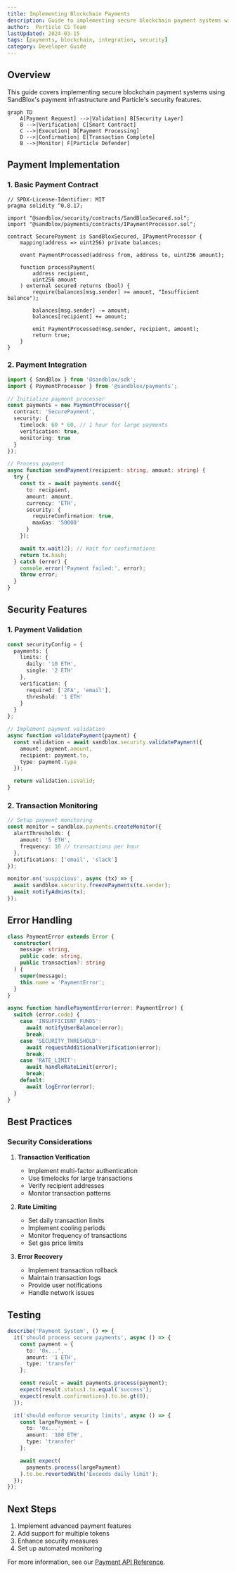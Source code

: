 ```yaml
---
title: Implementing Blockchain Payments
description: Guide to implementing secure blockchain payment systems with SandBlox
author:  Particle CS Team
lastUpdated: 2024-03-15
tags: [payments, blockchain, integration, security]
category: Developer Guide
---
```


## Overview

This guide covers implementing secure blockchain payment systems using SandBlox's payment infrastructure and Particle's security features.

```mermaid
graph TD
    A[Payment Request] -->|Validation| B[Security Layer]
    B -->|Verification| C[Smart Contract]
    C -->|Execution| D[Payment Processing]
    D -->|Confirmation| E[Transaction Complete]
    B -->|Monitor| F[Particle Defender]
```

## Payment Implementation

### 1. Basic Payment Contract

```solidity
// SPDX-License-Identifier: MIT
pragma solidity ^0.8.17;

import "@sandblox/security/contracts/SandBloxSecured.sol";
import "@sandblox/payments/contracts/IPaymentProcessor.sol";

contract SecurePayment is SandBloxSecured, IPaymentProcessor {
    mapping(address => uint256) private balances;
    
    event PaymentProcessed(address from, address to, uint256 amount);
    
    function processPayment(
        address recipient,
        uint256 amount
    ) external secured returns (bool) {
        require(balances[msg.sender] >= amount, "Insufficient balance");
        
        balances[msg.sender] -= amount;
        balances[recipient] += amount;
        
        emit PaymentProcessed(msg.sender, recipient, amount);
        return true;
    }
}
```

### 2. Payment Integration

```typescript
import { SandBlox } from '@sandblox/sdk';
import { PaymentProcessor } from '@sandblox/payments';

// Initialize payment processor
const payments = new PaymentProcessor({
  contract: 'SecurePayment',
  security: {
    timelock: 60 * 60, // 1 hour for large payments
    verification: true,
    monitoring: true
  }
});

// Process payment
async function sendPayment(recipient: string, amount: string) {
  try {
    const tx = await payments.send({
      to: recipient,
      amount: amount,
      currency: 'ETH',
      security: {
        requireConfirmation: true,
        maxGas: '50000'
      }
    });

    await tx.wait(2); // Wait for confirmations
    return tx.hash;
  } catch (error) {
    console.error('Payment failed:', error);
    throw error;
  }
}
```

## Security Features

### 1. Payment Validation

```typescript
const securityConfig = {
  payments: {
    limits: {
      daily: '10 ETH',
      single: '2 ETH'
    },
    verification: {
      required: ['2FA', 'email'],
      threshold: '1 ETH'
    }
  }
};

// Implement payment validation
async function validatePayment(payment) {
  const validation = await sandblox.security.validatePayment({
    amount: payment.amount,
    recipient: payment.to,
    type: payment.type
  });

  return validation.isValid;
}
```

### 2. Transaction Monitoring

```typescript
// Setup payment monitoring
const monitor = sandblox.payments.createMonitor({
  alertThresholds: {
    amount: '5 ETH',
    frequency: 10 // transactions per hour
  },
  notifications: ['email', 'slack']
});

monitor.on('suspicious', async (tx) => {
  await sandblox.security.freezePayments(tx.sender);
  await notifyAdmins(tx);
});
```

## Error Handling

```typescript
class PaymentError extends Error {
  constructor(
    message: string,
    public code: string,
    public transaction?: string
  ) {
    super(message);
    this.name = 'PaymentError';
  }
}

async function handlePaymentError(error: PaymentError) {
  switch (error.code) {
    case 'INSUFFICIENT_FUNDS':
      await notifyUserBalance(error);
      break;
    case 'SECURITY_THRESHOLD':
      await requestAdditionalVerification(error);
      break;
    case 'RATE_LIMIT':
      await handleRateLimit(error);
      break;
    default:
      await logError(error);
  }
}
```

## Best Practices

### Security Considerations

1. **Transaction Verification**
   - Implement multi-factor authentication
   - Use timelocks for large transactions
   - Verify recipient addresses
   - Monitor transaction patterns

2. **Rate Limiting**
   - Set daily transaction limits
   - Implement cooling periods
   - Monitor frequency of transactions
   - Set gas price limits

3. **Error Recovery**
   - Implement transaction rollback
   - Maintain transaction logs
   - Provide user notifications
   - Handle network issues

## Testing

```typescript
describe('Payment System', () => {
  it('should process secure payments', async () => {
    const payment = {
      to: '0x...',
      amount: '1 ETH',
      type: 'transfer'
    };

    const result = await payments.process(payment);
    expect(result.status).to.equal('success');
    expect(result.confirmations).to.be.gt(0);
  });

  it('should enforce security limits', async () => {
    const largePayment = {
      to: '0x...',
      amount: '100 ETH',
      type: 'transfer'
    };

    await expect(
      payments.process(largePayment)
    ).to.be.revertedWith('Exceeds daily limit');
  });
});
```

## Next Steps

1. Implement advanced payment features
2. Add support for multiple tokens
3. Enhance security measures
4. Set up automated monitoring

For more information, see our [Payment API Reference](../api/payment-api.md). 